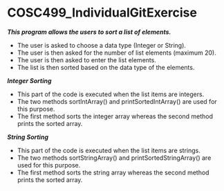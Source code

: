 # COSC499_IndividualGitExercise

***This program allows the users to sort a list of elements.***

- The user is asked to choose a data type (Integer or String).
- The user is then asked for the number of list elements (maximum 20).
- The user is then asked to enter the list elements.
- The list is then sorted based on the data type of the elements.

***Integer Sorting***

- This part of the code is executed when the list items are integers.
- The two methods sortIntArray() and printSortedIntArray() are used for this purpose.
- The first method sorts the integer array whereas the second method prints the sorted array.

***String Sorting***

- This part of the code is executed when the list items are strings.
- The two methods sortStringArray() and printSortedStringArray() are used for this purpose.
- The first method sorts the string array whereas the second method prints the sorted array.
